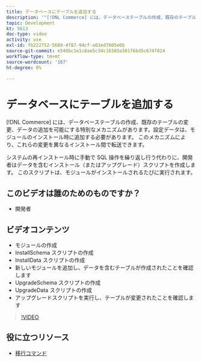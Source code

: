 ```yaml
---
title: データベースにテーブルを追加する
description: '"[!DNL Commerce] には、データベーステーブルの作成、既存のテーブルの変更、データの追加を可能にする特別なメカニズムがあります。'
topic: Development
kt: 5613
doc-type: video
activity: use
exl-id: fb222752-5689-4f87-94cf-a61ed7005e6b
source-git-commit: e540bc1e1c8ae5c34c16503a381f6bd5c674f824
workflow-type: tm+mt
source-wordcount: '167'
ht-degree: 0%

---
```


# データベースにテーブルを追加する

[!DNL Commerce] には、データベーステーブルの作成、既存のテーブルの変更、データの追加を可能にする特別なメカニズムがあります。設定データは、モジュールのインストール時に追加する必要があります。 このメカニズムにより、これらの変更を異なるインストール間で転送できます。

システムの再インストール時に手動で SQL 操作を繰り返し行う代わりに、開発者はデータを含むインストール（またはアップグレード）スクリプトを作成します。 このスクリプトは、モジュールがインストールされるたびに実行されます。

## このビデオは誰のためのものですか？

- 開発者

## ビデオコンテンツ

- モジュールの作成
- InstallSchema スクリプトの作成
- InstallData スクリプトの作成
- 新しいモジュールを追加し、データを含むテーブルが作成されたことを確認します
- UpgradeSchema スクリプトの作成
- UpgradeData スクリプトの作成
- アップグレードスクリプトを実行し、テーブルが変更されたことを確認します

>[!VIDEO](https://video.tv.adobe.com/v/35791?quality=12&learn=on)

## 役に立つリソース

- [移行コマンド](https://devdocs.magento.com/guides/v2.4/extension-dev-guide/declarative-schema/migration-commands.html)
